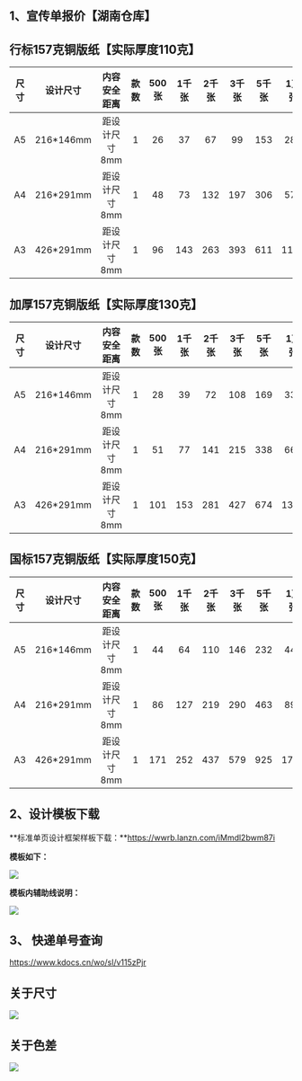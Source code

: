 ## 1、宣传单报价【湖南仓库】

## 行标157克铜版纸【实际厚度110克】

| 尺寸 | 设计尺寸  | 内容安全距离  | 款数 | 500张 | 1千张 | 2千张 | 3千张 | 5千张 | 1万张 |
| :--: | :-------: | :-----------: | :--: | :---: | :---: | :---: | :---: | :---: | :---: |
|  A5  | 216*146mm | 距设计尺寸8mm |  1   |  26   |  37   |  67   |  99   |  153  |  289  |
|  A4  | 216*291mm | 距设计尺寸8mm |  1   |  48   |  73   |  132  |  197  |  306  |  578  |
|  A3  | 426*291mm | 距设计尺寸8mm |  1   |  96   |  143  |  263  |  393  |  611  | 1154  |

## 加厚157克铜版纸【实际厚度130克】

| 尺寸 | 设计尺寸  | 内容安全距离  | 款数 | 500张 | 1千张 | 2千张 | 3千张 | 5千张 | 1万张 |
| :--: | :-------: | :-----------: | :--: | :---: | :---: | :---: | :---: | :---: | :---: |
|  A5  | 216*146mm | 距设计尺寸8mm |  1   |  28   |  39   |  72   |  108  |  169  |  332  |
|  A4  | 216*291mm | 距设计尺寸8mm |  1   |  51   |  77   |  141  |  215  |  338  |  663  |
|  A3  | 426*291mm | 距设计尺寸8mm |  1   |  101  |  153  |  281  |  427  |  674  | 1326  |

## 国标157克铜版纸【实际厚度150克】

| 尺寸 | 设计尺寸  | 内容安全距离  | 款数 | 500张 | 1千张 | 2千张 | 3千张 | 5千张 | 1万张 |
| :--: | :-------: | :-----------: | :--: | :---: | :---: | :---: | :---: | :---: | :---: |
|  A5  | 216*146mm | 距设计尺寸8mm |  1   |  44   |  64   |  110  |  146  |  232  |  447  |
|  A4  | 216*291mm | 距设计尺寸8mm |  1   |  86   |  127  |  219  |  290  |  463  |  892  |
|  A3  | 426*291mm | 距设计尺寸8mm |  1   |  171  |  252  |  437  |  579  |  925  | 1784  |



## 2、设计模板下载

**标准单页设计框架样板下载：**https://wwrb.lanzn.com/iMmdl2bwm87i

**模板如下：**

![](https://s2.loli.net/2024/10/10/zaQ2WA7mqxCOnBG.jpg)

**模板内辅助线说明：**

![](https://s2.loli.net/2024/10/10/T3p79IaiWSHumqY.jpg)

## 3、 **快递单号查询**

 https://www.kdocs.cn/wo/sl/v115zPjr

## 关于尺寸

![](https://s2.loli.net/2024/10/10/FAPDykaeROGN94T.png)





## 关于色差

![](https://s2.loli.net/2024/10/10/GW3IMXOcE1krjJU.png)

